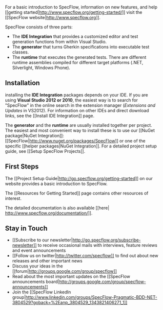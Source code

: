 For a basic introduction to SpecFlow, information on new features, and help [[getting started|http://www.specflow.org/getting-started/]] visit the [[SpecFlow website|http://www.specflow.org]].

SpecFlow consists of three parts:

* The **IDE Integration** that provides a customized editor and test generation functions from within Visual Studio.
* The **generator** that turns Gherkin specifications into executable test classes.
* The **runtime** that executes the generated tests. There are different runtime assemblies compiled for different target platforms (.NET, Silverlight, Windows Phone). 

## Installation

installing the **IDE Integration** packages depends on your IDE. If you are using **Visual Studio 2012 or 2010**, the easiest way is to search for "SpecFlow" in the online search in the extension manager (_Extensions and Updates_ in VS2012). For information on other IDEs and direct download links, see the [[Install IDE Integration]] page.

The **generator** and the **runtime** are usually installed together per project. The easiest and most convenient way to install these is to use our [[NuGet package|NuGet Integration]]: [[SpecFlow|http://www.nuget.org/packages/SpecFlow]] or one of the specific [[helper packages|NuGet Integration]]. For a detailed project setup guide, see [[Setup SpecFlow Projects]].

## First Steps

The [[Project Setup Guide|http://go.specflow.org/getting-started]] on our website provides a basic introduction to SpecFlow.

The [[Resources for Getting Started]] page contains other resources of interest.

The detailed documentation is also available [[here| http://www.specflow.org/documentation/]].

## Stay in Touch

* [[Subscribe to our newsletter|http://go.specflow.org/subscribe-newsletter]] to receive occasional mails with interviews, feature reviews and event announcements
* [[Follow us on twitter|http://twitter.com/specflow]] to find out about new releases and other important news
* Discuss your ideas in the [[forum|http://groups.google.com/group/specflow]]
* Read about the most important updates on the [[SpecFlow announcements board|http://groups.google.com/group/specflow-announcements]]
* Join the [[SpecFlow LinkedIn group|http://www.linkedin.com/groups/SpecFlow-Pragmatic-BDD-NET-3804529?goback=%2Eanp_3804529_1343821406271_1]]
